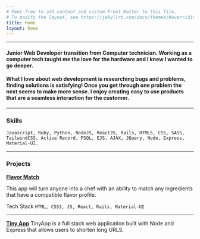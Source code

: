 ```yaml
---
# Feel free to add content and custom Front Matter to this file.
# To modify the layout, see https://jekyllrb.com/docs/themes/#overriding-theme-defaults
title: Home
layout: home
---
```



----

#### Junior Web Developer transition from Computer technician. Working as a computer tech taught me the love for the hardware and I knew I wanted to go deeper. 
#### What I love about web development is researching bugs and problems, finding solutions is satisfying!  Once you get through one problem the next seems to make more sense. I enjoy creating easy to use products that are a seamless interaction for the customer.
---
### Skills

```Javascript, Ruby, Python, NodeJS, ReactJS, Rails, HTML5, CSS, SASS, TailwindCSS, Active Record, PSQL, EJS, AJAX, JQuery, Node, Express, Material-UI.```

---
### Projects
**[Flavor Match]**

This app will turn anyone into a chef with an ability to match any ingredients that have a compatible flavor profile.

Tech Stack
``HTML, CSS3, JS, React, Rails, Material-UI``

---
**[Tiny App]**
TinyApp is a full stack web application built with Node and Express that allows users to shorten long URLS.


[Flavor Match]:https://github.com/jlafleur93/feb3cohort_final_project
[Tiny App]:https://github.com/jlafleur93/tinyapp
